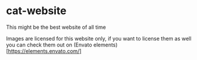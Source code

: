 # cat-website
This might be the best website of all time

Images are licensed for this website only, if you want to license them as well you can check them out on (Envato elements)[https://elements.envato.com/]
